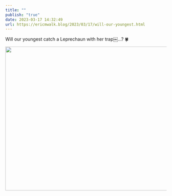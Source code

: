 ```yaml
---
title: ""
publish: "true"
date: 2023-03-17 14:32:49
url: https://ericmwalk.blog/2023/03/17/will-our-youngest.html
---
```

Will our youngest catch a Leprechaun with her trap￼…? 🍀


<img src="uploads/2023/27ae87c69b.jpg" width="600" height="450" alt="">